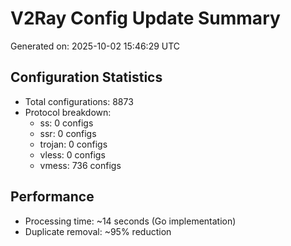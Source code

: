 # V2Ray Config Update Summary
Generated on: 2025-10-02 15:46:29 UTC

## Configuration Statistics
- Total configurations: 8873
- Protocol breakdown:
  - ss: 0 configs
  - ssr: 0 configs
  - trojan: 0 configs
  - vless: 0 configs
  - vmess: 736 configs

## Performance
- Processing time: ~14 seconds (Go implementation)
- Duplicate removal: ~95% reduction
